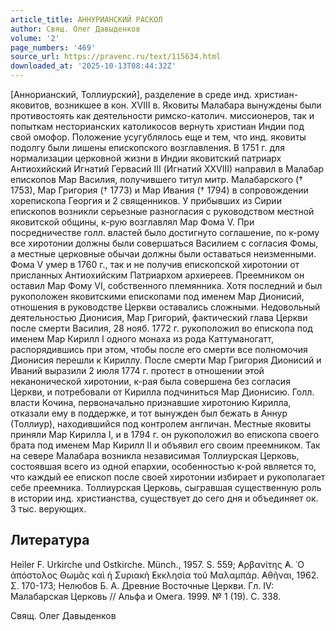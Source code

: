 ```yaml
---
article_title: АННУРИАНСКИЙ РАСКОЛ
author: Свящ. Олег Давыденков
volume: '2'
page_numbers: '469'
source_url: https://pravenc.ru/text/115634.html
downloaded_at: '2025-10-13T08:44:32Z'
---
```


[Аннорианский, Толлиурский], разделение в среде инд. христиан-яковитов, возникшее в кон. XVIII в. Яковиты Малабара вынуждены были противостоять как деятельности римско-католич. миссионеров, так и попыткам несторианских католикосов вернуть христиан Индии под свой омофор. Положение усугублялось еще и тем, что инд. яковиты подолгу были лишены епископского возглавления. В 1751 г. для нормализации церковной жизни в Индии яковитский патриарх Антиохийский Игнатий Гервасий III (Игнатий XXVIII) направил в Малабар епископов Мар Василия, получившего титул митр. Малабарского († 1753), Мар Григория († 1773) и Мар Ивания († 1794) в сопровождении хорепископа Георгия и 2 священников. У прибывших из Сирии епископов возникли серьезные разногласия с руководством местной яковитской общины, к-рую возглавлял Мар Фома V. При посредничестве голл. властей было достигнуто соглашение, по к-рому все хиротонии должны были совершаться Василием с согласия Фомы, а местные церковные обычаи должны были оставаться неизменными. Фома V умер в 1760 г., так и не получив епископской хиротонии от присланных Антиохийским Патриархом архиереев. Преемником он оставил Мар Фому VI, собственного племянника. Хотя последний и был рукоположен яковитскими епископами под именем Мар Дионисий, отношения в руководстве Церкви оставались сложными. Недовольный деятельностью Дионисия, Мар Григорий, фактический глава Церкви после смерти Василия, 28 нояб. 1772 г. рукоположил во епископа под именем Мар Кирилл I одного монаха из рода Каттуманогатт, распорядившись при этом, чтобы после его смерти все полномочия Дионисия перешли к Кириллу. После смерти Мар Григория Дионисий и Иваний выразили 2 июля 1774 г. протест в отношении этой неканонической хиротонии, к-рая была совершена без согласия Церкви, и потребовали от Кирилла подчиниться Мар Дионисию. Голл. власти Кочина, первоначально признавшие хиротонию Кирилла, отказали ему в поддержке, и тот вынужден был бежать в Аннур (Толлиур), находившийся под контролем англичан. Местные яковиты приняли Мар Кирилла I, и в 1794 г. он рукоположил во епископа своего брата под именем Мар Кирилл II и объявил его своим преемником. Так на севере Малабара возникла независимая Толлиурская Церковь, состоявшая всего из одной епархии, особенностью к-рой является то, что каждый ее епископ после своей хиротонии избирает и рукополагает себе преемника. Толлиурская Церковь, сыгравшая существенную роль в истории инд. христианства, существует до сего дня и объединяет ок. 3 тыс. верующих.

## Литература

Heiler F. Urkirche und Ostkirche. Münch., 1957. S. 559; ̓Αρβανίτης ̓Α. ῾Ο ἀπόστολος Θωμᾶς καὶ ἡ Συριακὴ ̓Εκκλησία τοῦ Μαλαμπάρ. ̓Αθῆναι, 1962. Σ. 170-173; Нелюбов Б. А. Древние Восточные Церкви. Гл. IV: Малабарская Церковь // Альфа и Омега. 1999. № 1 (19). С. 338.

Свящ. Олег Давыденков

